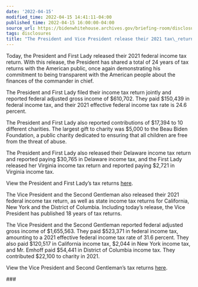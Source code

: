 ```yaml
---
date: '2022-04-15'
modified_time: 2022-04-15 14:41:11-04:00
published_time: 2022-04-15 16:00:00-04:00
source_url: https://bidenwhitehouse.archives.gov/briefing-room/disclosures/2022/04/15/the-president-and-vice-president-release-their-2021-tax-returns/
tags: disclosures
title: "The President and Vice President release their 2021 tax\_returns"
---
```

 
Today, the President and First Lady released their 2021 federal income
tax return. With this release, the President has shared a total of 24
years of tax returns with the American public, once again demonstrating
his commitment to being transparent with the American people about the
finances of the commander in chief. 

The President and First Lady filed their income tax return jointly and
reported federal adjusted gross income of $610,702. They paid $150,439
in federal income tax, and their 2021 effective federal income tax rate
is 24.6 percent.

The President and First Lady also reported contributions of $17,394 to
10 different charities. The largest gift to charity was $5,000 to the
Beau Biden Foundation, a public charity dedicated to ensuring that all
children are free from the threat of abuse.

The President and First Lady also released their Delaware income tax
return and reported paying $30,765 in Delaware income tax, and the First
Lady released her Virginia income tax return and reported paying $2,721
in Virginia income tax.

View the President and First Lady’s tax returns
[here](https://bidenwhitehouse.archives.gov/wp-content/uploads/2022/04/2022-04-15-POTUS-Redacted-2021-Federal-and-State-Returns.pdf).

The Vice President and the Second Gentleman also released their 2021
federal income tax return, as well as state income tax returns for
California, New York and the District of Columbia. Including today’s
release, the Vice President has published 18 years of tax returns. 

The Vice President and the Second Gentleman reported federal adjusted
gross income of $1,655,563. They paid $523,371 in federal income tax,
amounting to a 2021 effective federal income tax rate of 31.6 percent.
They also paid $120,517 in California income tax, $2,044 in New York
income tax, and Mr. Emhoff paid $54,441 in District of Columbia income
tax. They contributed $22,100 to charity in 2021.

View the Vice President and Second Gentleman’s tax returns
[here](https://bidenwhitehouse.archives.gov/wp-content/uploads/2022/04/2022-04-15-VPOTUS-Redacted-2021-Federal-and-State-Returns.pdf).

\###
